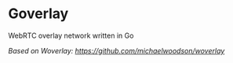 # Goverlay

WebRTC overlay network written in Go

_Based on Woverlay: https://github.com/michaelwoodson/woverlay_